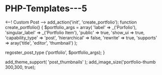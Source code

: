 # PHP-Templates---5

<--! Custom Post -->
add_action('init',
'create_portfolio');
function create_portfolio() {
$portfolio_args = array(
  'label' =>
  _('Porfolio'),
  'singular_label' =>
  _('Portfolio Item'),
  'public' => true,
  'show_ui => true,
  'capability_type' =>
  'post',
  'hierarchical' => false,
  'rewrite' => true,
  'supports' =>
    aray('title', 
    'editor', 'thumbnail')
  );
  
  regoster_post_type
    ('portfolio', $portfolio_args);
    }
    
  add_theme_support(
  'post_thumbnails' );
  add_image_size('portfolio-thumb
  300,300, true);
  
  
    
